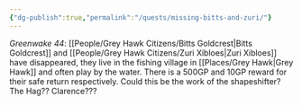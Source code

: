 ```yaml
---
{"dg-publish":true,"permalink":"/quests/missing-bitts-and-zuri/"}
---
```


*Greenwake 44*: [[People/Grey Hawk Citizens/Bitts Goldcrest\|Bitts Goldcrest]] and [[People/Grey Hawk Citizens/Zuri Xibloes\|Zuri Xibloes]] have disappeared, they live in the fishing village in [[Places/Grey Hawk\|Grey Hawk]] and often play by the water.  There is a 500GP and 10GP reward for their safe return respectively.  Could this be the work of the shapeshifter?  The Hag??  Clarence???  